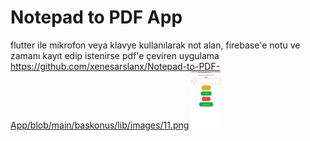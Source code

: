 # Notepad to PDF App
 flutter ile mikrofon veya klavye kullanılarak not alan, firebase'e notu ve zamanı kayıt edip istenirse pdf'e çeviren uygulama
https://github.com/xenesarslanx/Notepad-to-PDF-App/blob/main/baskonus/lib/images/11.png
<img src="https://github.com/xenesarslanx/Notepad-to-PDF-App/blob/main/baskonus/lib/images/11.png" width="48">

